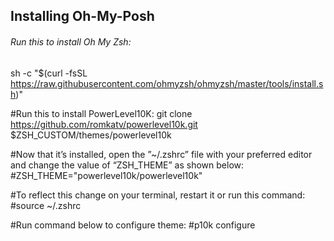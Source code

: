 ## Installing Oh-My-Posh
###### Run this to install Oh My Zsh:
sh -c "$(curl -fsSL https://raw.githubusercontent.com/ohmyzsh/ohmyzsh/master/tools/install.sh)"

#Run this to install PowerLevel10K:
git clone https://github.com/romkatv/powerlevel10k.git $ZSH_CUSTOM/themes/powerlevel10k

#Now that it’s installed, open the ”~/.zshrc” file with your preferred editor and change the value of “ZSH_THEME” as shown below:
#ZSH_THEME="powerlevel10k/powerlevel10k"

#To reflect this change on your terminal, restart it or run this command:
#source ~/.zshrc

#Run command below to configure theme:
#p10k configure
